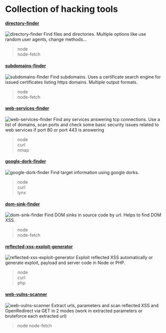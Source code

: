 # Collection of hacking tools

#### [directory-finder](https://github.com/StringManolo/1337/tree/master/directory-finder)
![directory-finder](https://github.com/StringManolo/1337/blob/master/resources/directory-finder.png)
Find files and directories. Multiple options like use random user agents, change methods...
> node  
> node-fetch 

#### [subdomains-finder](https://github.com/StringManolo/1337/tree/master/subdomains-finder)
![subdomains-finder](https://github.com/StringManolo/1337/blob/master/resources/subdomains-finder.png)
Find subdomains. Uses a certificate search engine for issued certificates listing https domains. Multiple output formats.
> node  
> node-fetch  

#### [web-services-finder](https://github.com/StringManolo/1337/tree/master/web-services-finder)
![web-services-finder](https://github.com/StringManolo/1337/blob/master/resources/web-services-finder.png)
Find any services answering tcp connections. Use a list of domains, scan ports and check some basic security issues related to web services if port 80 or port 443 is answering
> node  
> curl  
> nmap

#### [google-dork-finder](https://github.com/StringManolo/1337/tree/master/google-dork-finder)
![google-dork-finder](https://github.com/StringManolo/1337/blob/master/resources/google-dork-finder.png)
Find target information using google dorks.
> node  
> curl  
> lynx 

#### [dom-sink-finder](https://github.com/StringManolo/1337/tree/master/dom-sink-finder)
![dom-sink-finder](https://github.com/StringManolo/1337/blob/master/resources/dom-sink-finder.png)
Find DOM sinks in source code by url. Helps to find DOM XSS.
> node  
> node-fetch  

#### [reflected-xss-exploit-generator](https://github.com/StringManolo/1337/tree/master/reflected-xss-exploit-generator)
![reflected-xss-exploit-generator](https://github.com/StringManolo/1337/blob/master/resources/reflected-xss-exploit-generator.png)
Exploit reflected XSS automatically or generate exploit, payload and server code in Node or PHP.
> node  
> curl  
> php

#### [web-vulns-scanner](https://github.com/StringManolo/1337/tree/master/web-vulns-scanner)
![web-vulns-scanner](https://github.com/StringManolo/1337/blob/master/resources/web-vulns-scanner.png)
Extract urls, parameters and scan reflected XSS and OpenRedirect via GET in 2 modes (work in extracted parameters or bruteforce each extracted url)
> node
> node-fetch
